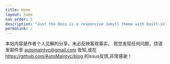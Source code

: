 ```yaml
---
title: Home
layout: home
nav_order: 1
description: "Just the Docs is a responsive Jekyll theme with built-in search that is easily customizable and hosted on GitHub Pages."
permalink: /
---
```


​本站内容是作者个人见解的分享，未必反映客观事实。
若您发现任何问题，烦请发邮件至 automaintyc@gmail.com 告知,或在 https://github.com/AutoMaintyc/blog 的issus反馈,非常感谢！​